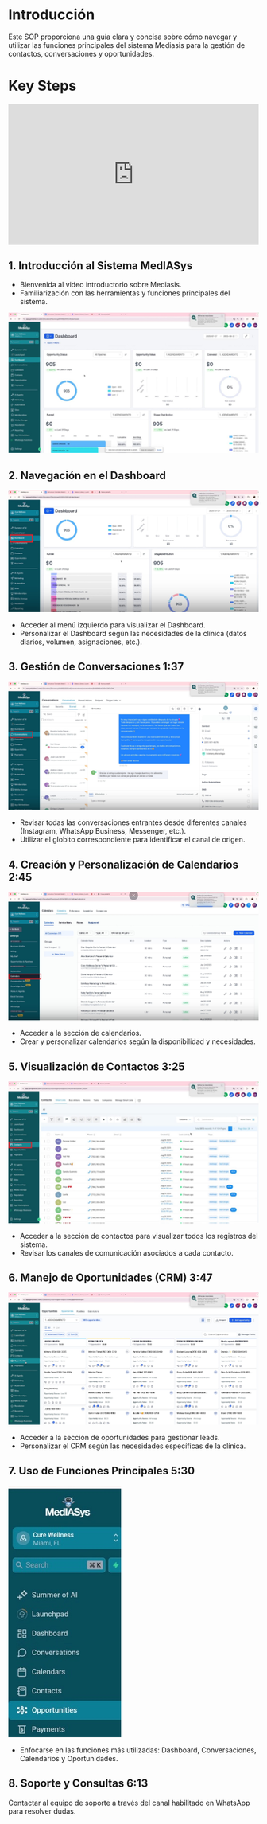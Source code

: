 # Introducción
Este SOP proporciona una guía clara y concisa sobre cómo navegar y utilizar las funciones principales del sistema Mediasis para la gestión de contactos, conversaciones y oportunidades.

# Key Steps
<div style="position: relative; padding-bottom: 56.25%; height: 0;"><iframe src="https://www.loom.com/embed/f3a3c0ac449f479181aaf811fc2fcb27?sid=0b08614c-ebbd-40bc-9324-9f6298862869" frameborder="0" webkitallowfullscreen mozallowfullscreen allowfullscreen style="position: absolute; top: 0; left: 0; width: 100%; height: 100%;"></iframe></div>

## 1. Introducción al Sistema MedIASys

- Bienvenida al video introductorio sobre Mediasis.
- Familiarización con las herramientas y funciones principales del sistema.

![No found ](img/intro1.jpg)

## 2. Navegación en el Dashboard
![No found ](img/intro2.jpg)

- Acceder al menú izquierdo para visualizar el Dashboard.
- Personalizar el Dashboard según las necesidades de la clínica (datos diarios, volumen, asignaciones, etc.).

## 3. Gestión de Conversaciones 1:37
![No found ](img/intro3.jpg)

- Revisar todas las conversaciones entrantes desde diferentes canales (Instagram, WhatsApp Business, Messenger, etc.).
- Utilizar el globito correspondiente para identificar el canal de origen.

## 4. Creación y Personalización de Calendarios 2:45
![No found ](img/intro4.jpg)

- Acceder a la sección de calendarios.
- Crear y personalizar calendarios según la disponibilidad y necesidades.
## 5. Visualización de Contactos 3:25
![No found ](img/intro5.jpg)

- Acceder a la sección de contactos para visualizar todos los registros del sistema.
- Revisar los canales de comunicación asociados a cada contacto.

## 6. Manejo de Oportunidades (CRM) 3:47
![No found ](img/intro6.jpg)

- Acceder a la sección de oportunidades para gestionar leads.
- Personalizar el CRM según las necesidades específicas de la clínica.

## 7. Uso de Funciones Principales 5:30
![No found ](img/intro.jpg)

- Enfocarse en las funciones más utilizadas: Dashboard, Conversaciones, Calendarios y Oportunidades.

## 8. Soporte y Consultas 6:13

Contactar al equipo de soporte a través del canal habilitado en WhatsApp para resolver dudas.




